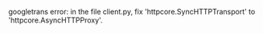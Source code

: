 googletrans error: in the file client.py, fix 'httpcore.SyncHTTPTransport' to 'httpcore.AsyncHTTPProxy'.

